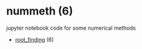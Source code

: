 # nummeth (6)
jupyter notebook code for some numerical methods

+ [root_finding](root_finding/README.md) (6)
